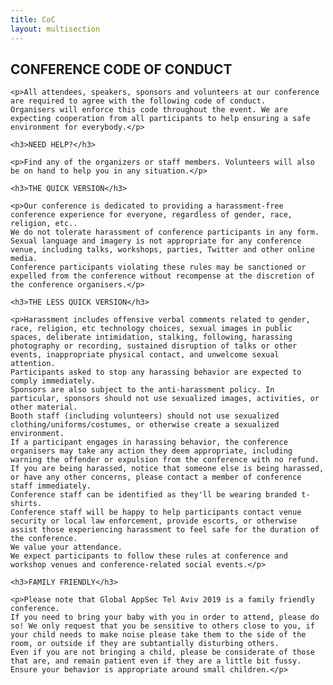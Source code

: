 ```yaml
---
title: CoC
layout: multisection
---
```


<section>
	<h2>CONFERENCE CODE OF CONDUCT</h2>
	
	<p>All attendees, speakers, sponsors and volunteers at our conference are required to agree with the following code of conduct. 
	Organisers will enforce this code throughout the event. We are expecting cooperation from all participants to help ensuring a safe environment for everybody.</p>

	<h3>NEED HELP?</h3>
	
	<p>Find any of the organizers or staff members. Volunteers will also be on hand to help you in any situation.</p>
	
	<h3>THE QUICK VERSION</h3>
	
	<p>Our conference is dedicated to providing a harassment-free conference experience for everyone, regardless of gender, race, religion, etc.. 
	We do not tolerate harassment of conference participants in any form. Sexual language and imagery is not appropriate for any conference venue, including talks, workshops, parties, Twitter and other online media. 
	Conference participants violating these rules may be sanctioned or expelled from the conference without recompense at the discretion of the conference organisers.</p>
	
	<h3>THE LESS QUICK VERSION</h3>
	
	<p>Harassment includes offensive verbal comments related to gender, race, religion, etc technology choices, sexual images in public spaces, deliberate intimidation, stalking, following, harassing photography or recording, sustained disruption of talks or other events, inappropriate physical contact, and unwelcome sexual attention. 
	Participants asked to stop any harassing behavior are expected to comply immediately.
	Sponsors are also subject to the anti-harassment policy. In particular, sponsors should not use sexualized images, activities, or other material. 
	Booth staff (including volunteers) should not use sexualized clothing/uniforms/costumes, or otherwise create a sexualized environment.
	If a participant engages in harassing behavior, the conference organisers may take any action they deem appropriate, including warning the offender or expulsion from the conference with no refund.
	If you are being harassed, notice that someone else is being harassed, or have any other concerns, please contact a member of conference staff immediately. 
	Conference staff can be identified as they'll be wearing branded t-shirts.
	Conference staff will be happy to help participants contact venue security or local law enforcement, provide escorts, or otherwise assist those experiencing harassment to feel safe for the duration of the conference. 
	We value your attendance.
	We expect participants to follow these rules at conference and workshop venues and conference-related social events.</p>
	
	<h3>FAMILY FRIENDLY</h3>
	
	<p>Please note that Global AppSec Tel Aviv 2019 is a family friendly conference.
	If you need to bring your baby with you in order to attend, please do so! We only request that you be sensitive to others close to you, if your child needs to make noise please take them to the side of the room, or outside if they are subtantially disturbing others.
	Even if you are not bringing a child, please be considerate of those that are, and remain patient even if they are a little bit fussy. 
	Ensure your behavior is appropriate around small children.</p>
</section>